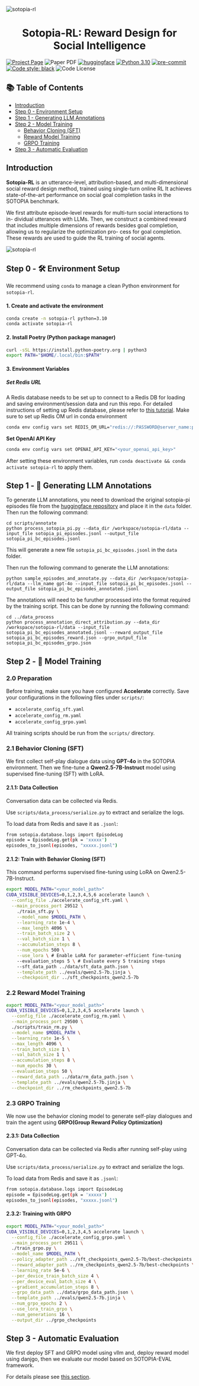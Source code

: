 ![sotopia-rl](assets/sotopia-rl-title.png)

<h1 align="center"> Sotopia-RL: Reward Design for Social Intelligence</h1>

[![Project Page](https://img.shields.io/badge/Project-Page-green.svg)](https://rl.sotopia.world/) ![Paper PDF](https://img.shields.io/badge/Paper-PDF-red.svg) [![huggingface](https://img.shields.io/badge/%F0%9F%A4%97-Model-orange)](https://huggingface.co/ulab-ai/sotopia-rl-qwen-2.5-7B-grpo) [![Python 3.10](https://img.shields.io/badge/python-%E2%89%A53.10-blue)](https://www.python.org/downloads/release/python-3109/) [![pre-commit](https://img.shields.io/badge/pre--commit-enabled-brightgreen?logo=pre-commit&logoColor=white)](https://pre-commit.com/) <a href="https://github.com/psf/black"><img alt="Code style: black" src="https://img.shields.io/badge/code%20style-black-000000.svg"></a> ![Code License](https://img.shields.io/badge/Code%20License-Apache_2.0-blue.svg)


## 📚 Table of Contents
- [Introduction](#introduction)
- [Step 0 - Environment Setup](#step-0---️-environment-setup)
- [Step 1 - Generating LLM Annotations](#step-1---generating-llm-annotations)
- [Step 2 - Model Training](#step-2---model-training)
  - [Behavior Cloning (SFT)](#21-behavior-cloning-supervised-fine-tuning-sft)
  - [Reward Model Training](#22-reward-model-training)
  - [GRPO Training](#23-grpo-training)
- [Step 3 - Automatic Evaluation](#step-3---automatic-evaluation)

## Introduction

**Sotopia-RL** is an utterance-level, attribution-based, and multi-dimensional social reward design method, trained using single-turn online RL It achieves state-of-the-art performance on social goal completion tasks in the SOTOPIA benchmark.

We first attribute episode-level rewards for multi-turn social interactions to in- dividual utterances with LLMs. Then, we construct a combined reward that includes multiple dimensions of rewards besides goal completion, allowing us to regularize the optimization pro- cess for goal completion. These rewards are used to guide the RL training of social agents.



![sotopia-rl](assets/sotopia_method.jpg)

## Step 0 - 🛠️ Environment Setup

We recommend using `conda` to manage a clean Python environment for `sotopia-rl`.

#### 1. Create and activate the environment

```bash
conda create -n sotopia-rl python=3.10
conda activate sotopia-rl
```

#### 2. Install Poetry (Python package manager)

```bash
curl -sSL https://install.python-poetry.org | python3
export PATH="$HOME/.local/bin:$PATH"
```
#### 3. Environment Variables

##### Set Redis URL

A Redis database needs to be set up to connect to a Redis DB for loading and saving environment/session data and run this repo. For detailed instructions of setting up Redis database, please refer to [this tutorial](https://github.com/sotopia-lab/sotopia-pi/tree/main/data_generate#setting-up-redis-database). Make sure to set up Redis OM url in conda environment

```bash
conda env config vars set REDIS_OM_URL="redis://:PASSWORD@server_name:port_num"
```

**Set OpenAI API Key**

```bash
conda env config vars set OPENAI_API_KEY="<your_openai_api_key>"
```

After setting these environment variables, run `conda deactivate && conda activate sotopia-rl` to apply them.



## Step 1 - 🧠 Generating LLM Annotations

To generate LLM annotations, you need to download the original sotopia-pi episodes file from the [huggingface repository](https://huggingface.co/datasets/cmu-lti/sotopia-pi/tree/main) and place it in the `data` folder. Then run the following command:
```
cd scripts/annotate
python process_sotopia_pi.py --data_dir /workspace/sotopia-rl/data --input_file sotopia_pi_episodes.jsonl --output_file sotopia_pi_bc_episodes.jsonl
```
This will generate a new file `sotopia_pi_bc_episodes.jsonl` in the `data` folder.

Then run the following command to generate the LLM annotations:
```
python sample_episodes_and_annotate.py --data_dir /workspace/sotopia-rl/data --llm_name gpt-4o --input_file sotopia_pi_bc_episodes.jsonl --output_file sotopia_pi_bc_episodes_annotated.jsonl
```
The annotations will need to be furuther processed into the format required by the training script. This can be done by running the following command:
```
cd ../data_process
python process_annotation_direct_attribution.py --data_dir /workspace/sotopia-rl/data --input_file sotopia_pi_bc_episodes_annotated.jsonl --reward_output_file sotopia_pi_bc_episodes_reward.json --grpo_output_file sotopia_pi_bc_episodes_grpo.json
```



## Step 2 - 🤖 Model Training

### 2.0 Preparation

Before training, make sure you have configured **Accelerate** correctly. Save your configurations in the following files under `scripts/`:

- `accelerate_config_sft.yaml`
- `accelerate_config_rm.yaml`
- `accelerate_config_grpo.yaml`

All training scripts should be run from the `scripts/` directory.

### 2.1 Behavior Cloning (SFT)

We first collect self-play dialogue data using **GPT-4o** in the SOTOPIA environment. Then we fine-tune a **Qwen2.5-7B-Instruct** model using supervised fine-tuning (SFT) with LoRA.

#### 2.1.1: Data Collection

Conversation data can be collected via Redis.

Use `scripts/data_process/serialize.py` to extract and serialize the logs.

To load data from Redis and save it as `.jsonl`:

```bash
from sotopia.database.logs import EpisodeLog
episode = EpisodeLog.get(pk = 'xxxxx')
episodes_to_jsonl(episodes, "xxxxx.jsonl")
```

#### 2.1.2: Train with Behavior Cloning (SFT)

This command performs supervised fine-tuning using LoRA on Qwen2.5-7B-Instruct.

```bash
export MODEL_PATH="<your_model_path>"
CUDA_VISIBLE_DEVICES=0,1,2,3,4,5,6 accelerate launch \
  --config_file ./accelerate_config_sft.yaml \
  --main_process_port 29512 \
    ./train_sft.py \
    --model_name $MODEL_PATH \
    --learning_rate 1e-4 \
    --max_length 4096 \
    --train_batch_size 2 \
    --val_batch_size 1 \
    --accumulation_steps 8 \
    --num_epochs 500 \
    --use_lora \ # Enable LoRA for parameter-efficient fine-tuning
    --evaluation_steps 5 \ # Evaluate every 5 training steps
    --sft_data_path ../data/sft_data_path.json \
    --template_path ../evals/qwen2.5-7b.jinja \
    --checkpoint_dir ../sft_checkpoints_qwen2.5-7b
```

### 2.2 Reward Model Training

```bash
export MODEL_PATH="<your_model_path>"
CUDA_VISIBLE_DEVICES=0,1,2,3,4,5 accelerate launch \
  --config_file ./accelerate_config_rm.yaml \
  --main_process_port 29500 \
  ./scripts/train_rm.py \
  --model_name $MODEL_PATH \
  --learning_rate 1e-5 \
  --max_length 4096 \
  --train_batch_size 1 \
  --val_batch_size 1 \
  --accumulation_steps 8 \
  --num_epochs 30 \
  --evaluation_steps 50 \
  --reward_data_path ../data/rm_data_path.json \
  --template_path ../evals/qwen2.5-7b.jinja \
  --checkpoint_dir ../rm_checkpoints_qwen2.5-7b
```

### 2.3 GRPO Training

We now use the behavior cloning model to generate self-play dialogues and train the agent using **GRPO(Group Reward Policy Optimization)**

#### 2.3.1: Data Collection

Conversation data can be collected via Redis after running self-play using GPT-4o.

Use `scripts/data_process/serialize.py` to extract and serialize the logs.

To load data from Redis and save it as `.jsonl`:

```bash
from sotopia.database.logs import EpisodeLog
episode = EpisodeLog.get(pk = 'xxxxx')
episodes_to_jsonl(episodes, "xxxxx.jsonl")
```
#### 2.3.2: Training with GRPO

```bash
export MODEL_PATH="<your_model_path>"
CUDA_VISIBLE_DEVICES=0,1,2,3,4,5 accelerate launch \
  --config_file ./accelerate_config_grpo.yaml \
  --main_process_port 29511 \
  ./train_grpo.py \
  --model_name $MODEL_PATH \
  --policy_adapter_path ../sft_checkpoints_qwen2.5-7b/best-checkpoints \
  --reward_adapter_path ../rm_checkpoints_qwen2.5-7b/best-checkpoints \
  --learning_rate 5e-6 \
  --per_device_train_batch_size 4 \
  --per_device_eval_batch_size 4 \
  --gradient_accumulation_steps 8 \
  --grpo_data_path ../data/grpo_data_path.json \
  --template_path ../evals/qwen2.5-7b.jinja \
  --num_grpo_epochs 2 \
  --use_lora_train_grpo \
  --num_generations 16 \
  --output_dir ../grpo_checkpoints
```



## Step 3 - Automatic Evaluation

We first deploy SFT and GRPO model using vllm and, deploy reward model using danjgo, then we evaluate our model based on SOTOPIA-EVAL framework.

For details please see [this section](#https://github.com/sotopia-lab/sotopia-rl/tree/main/evals/README.md).
